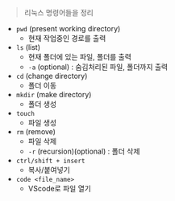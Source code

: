 
> 리눅스 명령어들을 정리

- `pwd` (present working directory)
    - 현재 작업중인 경로를 출력
- `ls` (list)
    - 현재 폴더에 있는 파일, 폴더를 출력
    - `-a` (optional) : 숨김처리된 파일, 폴더까지 출력
- `cd` (change directory)
    - 폴더 이동
- `mkdir` (make directory)
    - 폴더 생성
- `touch`
    - 파일 생성
- `rm` (remove)
    - 파일 삭제
    - `-r` (recursion)(optional) : 폴더 삭제
- `ctrl/shift + insert`
    - 복사/붙여넣기
- `code <file_name>`
    - VScode로 파일 열기